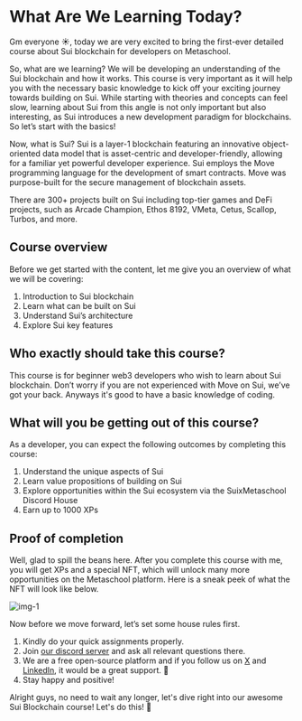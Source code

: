 # What Are We Learning Today?

Gm everyone ☀, today we are very excited to bring the first-ever detailed course about Sui blockchain for developers on Metaschool.

So, what are we learning? We will be developing an understanding of the Sui blockchain and how it works. This course is very important as it will help you with the necessary basic knowledge to kick off your exciting journey towards building on Sui. While starting with theories and concepts can feel slow, learning about Sui from this angle is not only important but also interesting, as Sui introduces a new development paradigm for blockchains. So let’s start with the basics!

Now, what is Sui? Sui is a layer-1 blockchain featuring an innovative object-oriented data model that is asset-centric and developer-friendly, allowing for a familiar yet powerful developer experience. Sui employs the Move programming language for the development of smart contracts. Move was purpose-built for the secure management of blockchain assets.

There are 300+ projects built on Sui including top-tier games and DeFi projects, such as Arcade Champion, Ethos 8192, VMeta, Cetus, Scallop, Turbos, and more.

## Course overview

Before we get started with the content, let me give you an overview of what we will be covering:

1. Introduction to Sui blockchain
2. Learn what can be built on Sui
3. Understand Sui’s architecture
4. Explore Sui key features

## Who exactly should take this course?

This course is for beginner web3 developers who wish to learn about Sui blockchain. Don’t worry if you are not experienced with Move on Sui, we’ve got your back. Anyways it's good to have a basic knowledge of coding.

## What will you be getting out of this course?

As a developer, you can expect the following outcomes by completing this course:

1. Understand the unique aspects of Sui
2. Learn value propositions of building on Sui
3. Explore opportunities within the Sui ecosystem via the SuixMetaschool Discord House
4. Earn up to 1000 XPs

## Proof of completion

Well, glad to spill the beans here. After you complete this course with me, you will get XPs and a special NFT, which will unlock many more opportunities on the Metaschool platform. Here is a sneak peek of what the NFT will look like below.

![img-1](https://github.com/0xmetaschool/Learning-Projects/blob/main/assests_for_all/assets_for_sui_c1/What%20Are%20We%20Learning%20Today%3F/image.webp?raw=true)

Now before we move forward, let’s set some house rules first.
1. Kindly do your quick assignments properly.
2. Join [our discord server](https://discord.gg/vbVMUwXWgc) and ask all relevant questions there.
3. We are a free open-source platform and if you follow us on [X](https://bit.ly/everything-about-sui-course-twitter) and [LinkedIn](https://bit.ly/everything-about-sui-course-linkedin), it would be a great support.  🫣
4. Stay happy and positive!

Alright guys, no need to wait any longer, let's dive right into our awesome Sui Blockchain course! Let's do this! 🙌
